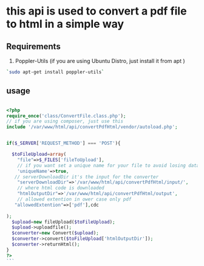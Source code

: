 # this api is used to convert a pdf file to html in a simple way 

## Requirements
1. Poppler-Utils (if you are using Ubuntu Distro, just install it from apt )
```bash
`sudo apt-get install poppler-utils`
```
## usage 
```php

<?php
require_once('class/ConvertFile.class.php');
// if you are using composer, just use this
include '/var/www/html/api/convertPdfHtml/vendor/autoload.php';


if($_SERVER['REQUEST_METHOD'] === 'POST'){

  $toFileUpload=array(
    "file"=>$_FILES['fileToUpload'],
    // if you want set a unique name for your file to avoid losing data
    'uniqueName'=>true,
   // serverDownloadDir it's the input for the converter 
    "serverDownloadDir"=>'/var/www/html/api/convertPdfHtml/input/',
    // where html code is downloaded
    "htmlOutputDir"=>'/var/www/html/api/convertPdfHtml/output',
    // allowed extention in ower case only pdf
   "allowedExtention"=>['pdf'],cdc
  
);
  $upload=new fileUpload($toFileUpload);
  $upload->uploadfile();
  $converter=new Convert($upload);
  $converter->convert($toFileUpload['htmlOutputDir']);
  $converter->returnHtml();
}
?>
`̀`̀ 
